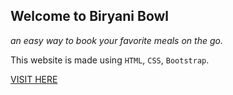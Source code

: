 ## Welcome to Biryani Bowl
_an easy way to book your favorite meals on the go._

This website is made using `HTML`, `CSS`, `Bootstrap`.

[VISIT HERE](https://codestarsingh.github.io/Biryani-Bowl/ "Click here")
